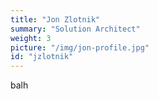 ```yaml
---
title: "Jon Zlotnik"
summary: "Solution Architect"
weight: 3
picture: "/img/jon-profile.jpg"
id: "jzlotnik"
---
```


balh
